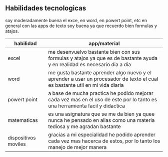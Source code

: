 ## Habilidades tecnologicas

soy moderadamente buena el exce, en word, en powert point, etc en general con las apps de texto soy buena ya que recuerdo bien formulas y atajos.

| habilidad | app/material |
|-----------|--------------|
| excel | me desenvuelvo bastante bien con sus formulas y atajos ya que es de bastante ayuda y en realidad es necesario dia a dia |
| word | me gusta bastante aprender algo nuevo y el aprender a usar un procesador de texto el cual es bastante util en mi vida diaria |
| powert point | a base de mucha practica he podido mejorar cada vez mas en el uso de este por lo tanto es una herramienta facil y didactica |
| matematicas | es una asignatura que se me da bien ya quee nunca he pensado en allas como una materia tediosa y me agradan bastante |
| dispositivos moviles | gracias a mi especialidad he podido aprender cada vez mas hacerca de estos, por lo tanto los manejo de mejor manera |
